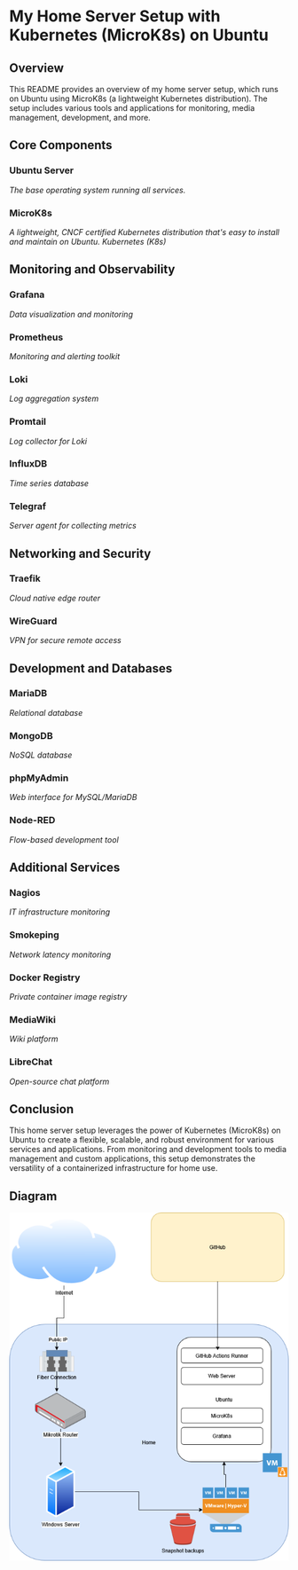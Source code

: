 # My Home Server Setup with Kubernetes (MicroK8s) on Ubuntu

## Overview

This README provides an overview of my home server setup, which runs on Ubuntu using MicroK8s (a lightweight Kubernetes distribution). The setup includes various tools and applications for monitoring, media management, development, and more.

## Core Components
### Ubuntu Server
*The base operating system running all services.*

### MicroK8s
*A lightweight, CNCF certified Kubernetes distribution that's easy to install and maintain on Ubuntu.
Kubernetes (K8s)*

## Monitoring and Observability
### Grafana
*Data visualization and monitoring*

### Prometheus
*Monitoring and alerting toolkit*

### Loki
*Log aggregation system*

### Promtail
*Log collector for Loki*

### InfluxDB
*Time series database*

### Telegraf
*Server agent for collecting metrics*

## Networking and Security
### Traefik
*Cloud native edge router*

### WireGuard
*VPN for secure remote access*

## Development and Databases
### MariaDB
*Relational database*

### MongoDB
*NoSQL database*

### phpMyAdmin
*Web interface for MySQL/MariaDB*

### Node-RED
*Flow-based development tool*

## Additional Services
### Nagios
*IT infrastructure monitoring*

### Smokeping
*Network latency monitoring*

### Docker Registry
*Private container image registry*

### MediaWiki
*Wiki platform*

### LibreChat
*Open-source chat platform*

## Conclusion

This home server setup leverages the power of Kubernetes (MicroK8s) on Ubuntu to create a flexible, scalable, and robust environment for various services and applications. From monitoring and development tools to media management and custom applications, this setup demonstrates the versatility of a containerized infrastructure for home use.

## Diagram
<img src="https://raw.githubusercontent.com/koss822/misc/master/imgs/diagrams/homesetup.drawio.png" alt="diagram" />